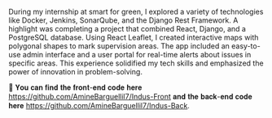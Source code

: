 During my internship at smart for green, I explored a variety of technologies like Docker, Jenkins, SonarQube, and the Django Rest Framework. A highlight was completing a project that combined React, Django, and a PostgreSQL database. Using React Leaflet, I created interactive maps with polygonal shapes to mark supervision areas. The app included an easy-to-use admin interface and a user portal for real-time alerts about issues in specific areas. This experience solidified my tech skills and emphasized the power of innovation in problem-solving.

🚨 𝐘𝐨𝐮 𝐜𝐚𝐧 𝐟𝐢𝐧𝐝 𝐭𝐡𝐞 𝐟𝐫𝐨𝐧𝐭-𝐞𝐧𝐝 𝐜𝐨𝐝𝐞 𝐡𝐞𝐫𝐞 https://github.com/AmineBarguellil7/Indus-Front 𝐚𝐧𝐝 𝐭𝐡𝐞 𝐛𝐚𝐜𝐤-𝐞𝐧𝐝 𝐜𝐨𝐝𝐞 𝐡𝐞𝐫𝐞 https://github.com/AmineBarguellil7/Indus-Back.
